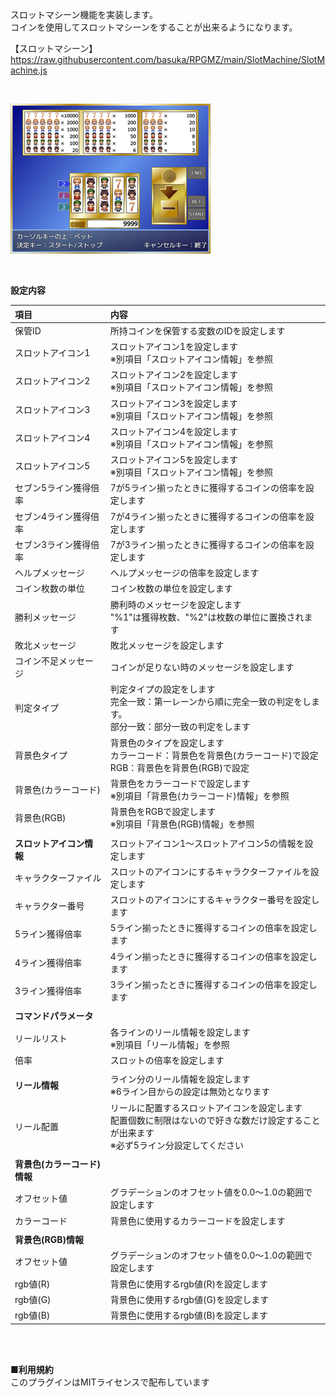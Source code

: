 スロットマシーン機能を実装します。</br>
コインを使用してスロットマシーンをすることが出来るようになります。</br>

【スロットマシーン】</br>
https://raw.githubusercontent.com/basuka/RPGMZ/main/SlotMachine/SlotMachine.js</br>

</br>

![Image](/SlotMachine/image/image.png)</br>

</br>

<B>設定内容</B></br>

| 項目 | 内容 |
| :--- | :--- |
|保管ID|所持コインを保管する変数のIDを設定します|
|スロットアイコン1|スロットアイコン1を設定します</br>※別項目「スロットアイコン情報」を参照|
|スロットアイコン2|スロットアイコン2を設定します</br>※別項目「スロットアイコン情報」を参照|
|スロットアイコン3|スロットアイコン3を設定します</br>※別項目「スロットアイコン情報」を参照|
|スロットアイコン4|スロットアイコン4を設定します</br>※別項目「スロットアイコン情報」を参照|
|スロットアイコン5|スロットアイコン5を設定します</br>※別項目「スロットアイコン情報」を参照|
|セブン5ライン獲得倍率|7が5ライン揃ったときに獲得するコインの倍率を設定します|
|セブン4ライン獲得倍率|7が4ライン揃ったときに獲得するコインの倍率を設定します|
|セブン3ライン獲得倍率|7が3ライン揃ったときに獲得するコインの倍率を設定します|
|ヘルプメッセージ|ヘルプメッセージの倍率を設定します|
|コイン枚数の単位|コイン枚数の単位を設定します|
|勝利メッセージ|勝利時のメッセージを設定します</br>"%1"は獲得枚数、"%2"は枚数の単位に置換されます|
|敗北メッセージ|敗北メッセージを設定します|
|コイン不足メッセージ|コインが足りない時のメッセージを設定します|
|判定タイプ|判定タイプの設定をします</br>完全一致：第一レーンから順に完全一致の判定をします。</br>部分一致：部分一致の判定をします|
|背景色タイプ|背景色のタイプを設定します</br>カラーコード：背景色を背景色(カラーコード)で設定</br>RGB：背景色を背景色(RGB)で設定|
|背景色(カラーコード)|背景色をカラーコードで設定します</br>※別項目「背景色(カラーコード)情報」を参照|
|背景色(RGB)|背景色をRGBで設定します</br>※別項目「背景色(RGB)情報」を参照|
|||
|<B>スロットアイコン情報</B>|スロットアイコン1～スロットアイコン5の情報を設定します|
|キャラクターファイル|スロットのアイコンにするキャラクターファイルを設定します|
|キャラクター番号|スロットのアイコンにするキャラクター番号を設定します|
|5ライン獲得倍率|5ライン揃ったときに獲得するコインの倍率を設定します|
|4ライン獲得倍率|4ライン揃ったときに獲得するコインの倍率を設定します|
|3ライン獲得倍率|3ライン揃ったときに獲得するコインの倍率を設定します|
|||
|<B>コマンドパラメータ</B>||
|リールリスト|各ラインのリール情報を設定します</br>※別項目「リール情報」を参照|
|倍率|スロットの倍率を設定します|
|||
|<B>リール情報</B>|ライン分のリール情報を設定します</br>※6ライン目からの設定は無効となります|
|リール配置|リールに配置するスロットアイコンを設定します</br>配置個数に制限はないので好きな数だけ設定することが出来ます</br>※必ず5ライン分設定してください|
|||
|<B>背景色(カラーコード)情報</B>||
|オフセット値|グラデーションのオフセット値を0.0～1.0の範囲で設定します|
|カラーコード|背景色に使用するカラーコードを設定します|
|||
|<B>背景色(RGB)情報</B>||
|オフセット値|グラデーションのオフセット値を0.0～1.0の範囲で設定します|
|rgb値(R)|背景色に使用するrgb値(R)を設定します|
|rgb値(G)|背景色に使用するrgb値(G)を設定します|
|rgb値(B)|背景色に使用するrgb値(B)を設定します|

</br>
</br>

<B>■利用規約</B></br>
このプラグインはMITライセンスで配布しています
